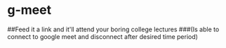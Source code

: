 # g-meet
##Feed it a link and it'll attend your boring college lectures
###(Is able to connect to google meet and disconnect after desired time period)
